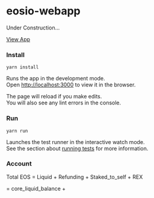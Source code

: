 # eosio-webapp

Under Construction...

[View App](https://eosio-webapp.herokuapp.com/)

### Install
`yarn install`

Runs the app in the development mode.<br>
Open [http://localhost:3000](http://localhost:3000) to view it in the browser.

The page will reload if you make edits.<br>
You will also see any lint errors in the console.

### Run
`yarn run`

Launches the test runner in the interactive watch mode.<br>
See the section about [running tests](https://facebook.github.io/create-react-app/docs/running-tests) for more information.


### Account

Total EOS = Liquid + Refunding + Staked_to_self + REX

= core_liquid_balance + 
